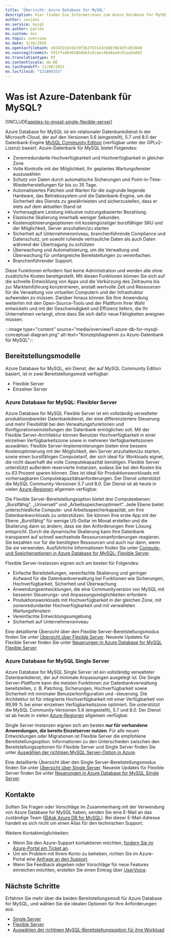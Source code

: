 ```yaml
---
title: 'Übersicht: Azure Database for MySQL'
description: Hier finden Sie Informationen zum Azure Database for MySQL-Dienst, einem relationalen Datenbankdienst in der Microsoft-Cloud, der auf der MySQL Community-Edition basiert.
author: savjani
ms.service: mysql
ms.author: pariks
ms.custom: mvc
ms.topic: overview
ms.date: 3/18/2020
ms.openlocfilehash: e93432347de7df3b2743143c68078b3dfc853848
ms.sourcegitcommit: 591ffa464618b8bb3c6caec49a0aa9c91aa5e882
ms.translationtype: HT
ms.contentlocale: de-DE
ms.lasthandoff: 11/06/2021
ms.locfileid: "131894353"
---
```

# <a name="what-is-azure-database-for-mysql"></a>Was ist Azure-Datenbank für MySQL?

[!INCLUDE[applies-to-mysql-single-flexible-server](includes/applies-to-mysql-single-flexible-server.md)]

Azure Database for MySQL ist ein relationaler Datenbankdienst in der Microsoft-Cloud, der auf den Versionen 5.6 (eingestellt), 5.7 und 8.0 der Datenbank-Engine [MySQL Community Edition](https://www.mysql.com/products/community/) (verfügbar unter der GPLv2-Lizenz) basiert. Azure-Datenbank für MySQL bietet Folgendes:

- Zonenredundante Hochverfügbarkeit und Hochverfügbarkeit in gleicher Zone
- Volle Kontrolle mit der Möglichkeit, Ihr geplantes Wartungsfenster auszuwählen
- Schutz von Daten durch automatische Sicherungen und Point-in-Time-Wiederherstellungen für bis zu 35 Tage.
- Automatisiertes Patchen und Warten für die zugrunde liegende Hardware, das Betriebssystem und die Datenbank-Engine, um die Sicherheit des Diensts zu gewährleisten und sicherzustellen, dass er stets auf dem aktuellen Stand ist
- Vorhersagbare Leistung inklusive nutzungsbasierter Bezahlung.
- Elastische Skalierung innerhalb weniger Sekunden.
- Kostenoptimierungsoptionen mit kostengünstiger burstfähiger SKU und der Möglichkeit, Server anzuhalten/zu starten
- Sicherheit auf Unternehmensniveau, branchenführende Compliance und Datenschutz, um sowohl ruhende vertrauliche Daten als auch Daten während der Übertragung zu schützen
- Überwachung und Automatisierung, um die Verwaltung und Überwachung für umfangreiche Bereitstellungen zu vereinfachen.
- Branchenführender Support.

Diese Funktionen erfordern fast keine Administration und werden alle ohne zusätzliche Kosten bereitgestellt. Mit diesen Funktionen können Sie sich auf die schnelle Entwicklung von Apps und die Verkürzung des Zeitraums bis zur Markteinführung konzentrieren, anstatt wertvolle Zeit und Ressourcen für die Verwaltung von virtuellen Computern und der Infrastruktur aufwenden zu müssen. Darüber hinaus können Sie Ihre Anwendung weiterhin mit den Open-Source-Tools und der Plattform Ihrer Wahl entwickeln und mit der Geschwindigkeit und Effizienz liefern, die Ihr Unternehmen verlangt, ohne dass Sie sich dafür neue Fähigkeiten aneignen müssen.

:::image type="content" source="media/overview/1-azure-db-for-mysql-conceptual-diagram.png" alt-text="Konzeptdiagramm zu Azure-Datenbank für MySQL":::

## <a name="deployment-models"></a>Bereitstellungsmodelle

Azure Database for MySQL, ein Dienst, der auf MySQL Community Edition basiert, ist in zwei Bereitstellungsmodi verfügbar:
- Flexible Server
- Einzelner Server 

### <a name="azure-database-for-mysql---flexible-server"></a>Azure Database for MySQL: Flexibler Server

Azure Database for MySQL Flexible Server ist ein vollständig verwalteter produktionsbereiter Datenbankdienst, der eine differenziertere Steuerung und mehr Flexibilität bei den Verwaltungsfunktionen und Konfigurationseinstellungen der Datenbank ermöglichen soll. Mit der Flexible Server-Architektur können Benutzer Hochverfügbarkeit in einer einzelnen Verfügbarkeitszone sowie in mehreren Verfügbarkeitszonen auswählen. Flexible Server-Implementierungen bieten eine bessere Kostenoptimierung mit der Möglichkeit, den Server anzuhalten/zu starten, sowie einen burstfähigen Computetarif, der sich ideal für Workloads eignet, die nicht dauerhaft die volle Computekapazität benötigen. Flexible Server unterstützt außerdem reservierte Instanzen, sodass Sie bei den Kosten bis zu 63 Prozent sparen können. Dies ist ideal für Produktionsworkloads mit vorhersagbaren Computekapazitätsanforderungen. Der Dienst unterstützt die MySQL Community-Versionen 5.7 und 8.0. Der Dienst ist ab heute in vielen [Azure-Regionen](flexible-server/overview.md#azure-regions) allgemein verfügbar.

Die Flexible Server-Bereitstellungsoption bietet drei Computeebenen: „Burstfähig“, „Universell“ und „Arbeitsspeicheroptimiert“. Jede Ebene bietet unterschiedliche Compute- und Arbeitsspeicherkapazität, um Ihre Datenbankworkloads zu unterstützen. Sie können Ihre erste App mit der Ebene „Burstfähig“ für wenige US-Dollar im Monat erstellen und die Skalierung dann so ändern, dass sie den Anforderungen Ihrer Lösung entspricht. Durch die dynamische Skalierung kann Ihre Datenbank transparent auf schnell wechselnde Ressourcenanforderungen reagieren. Sie bezahlen nur für die benötigten Ressourcen und auch nur dann, wenn Sie sie verwenden. Ausführliche Informationen finden Sie unter [Compute- und Speicheroptionen in Azure Database for MySQL: Flexible Server](flexible-server/concepts-compute-storage.md).

Flexible Server-Instanzen eignen sich am besten für Folgendes:
- Einfache Bereitstellungen, vereinfachte Skalierung und geringer Aufwand für die Datenbankverwaltung bei Funktionen wie Sicherungen, Hochverfügbarkeit, Sicherheit und Überwachung
- Anwendungsentwicklungen, die eine Communityversion von MySQL mit besseren Steuerungs- und Anpassungsmöglichkeiten erfordern
- Produktionsworkloads mit Hochverfügbarkeit in der gleichen Zone, mit zonenredundanter Hochverfügbarkeit und mit verwalteten Wartungsfenstern
- Vereinfachte Entwicklungsumgebung 
- Sicherheit auf Unternehmensniveau

Eine detaillierte Übersicht über den Flexible Server-Bereitstellungsmodus finden Sie unter [Übersicht über Flexible Server](flexible-server/overview.md). Neueste Updates für Flexible Server finden Sie unter [Neuerungen in Azure Database for MySQL Flexible Server](flexible-server/whats-new.md).

### <a name="azure-database-for-mysql---single-server"></a>Azure Database for MySQL Single Server 

Azure Database for MySQL Single Server ist ein vollständig verwalteter Datenbankdienst, der auf minimale Anpassungen ausgelegt ist. Die Single Server-Plattform kann die meisten Funktionen zur Datenbankverwaltung bereitstellen, z. B. Patching, Sicherungen, Hochverfügbarkeit sowie Sicherheit mit minimaler Benutzerkonfiguration und -steuerung. Die Architektur ist für integrierte Hochverfügbarkeit mit einer Verfügbarkeit von 99,99 % bei einer einzelnen Verfügbarkeitszone optimiert. Sie unterstützt die MySQL Community-Versionen 5.6 (eingestellt), 5.7 und 8.0. Der Dienst ist ab heute in vielen [Azure-Regionen](https://azure.microsoft.com/global-infrastructure/services/) allgemein verfügbar.

Single Server-Instanzen eignen sich am besten **nur für vorhandene Anwendungen, die bereits Einzelserver nutzen**. Für alle neuen Entwicklungen oder Migrationen ist Flexible Server die empfohlene Bereitstellungsoption. Informationen zu den Unterschieden zwischen den Bereitstellungsoptionen für Flexible Server und Single Server finden Sie unter [Auswählen der richtigen MySQL Server-Option in Azure](select-right-deployment-type.md).

Eine detaillierte Übersicht über den Single Server-Bereitstellungsmodus finden Sie unter [Übersicht über Single Server](single-server-overview.md). Neueste Updates für Flexible Server finden Sie unter [Neuerungen in Azure Database for MySQL Single Server](single-server-whats-new.md).

## <a name="contacts"></a>Kontakte
Sollten Sie Fragen oder Vorschläge im Zusammenhang mit der Verwendung von Azure Database for MySQL haben, senden Sie eine E-Mail an das zuständige Team ([@Ask Azure DB for MySQL](mailto:AskAzureDBforMySQL@service.microsoft.com)). Bei dieser E-Mail-Adresse handelt es sich nicht um einen Alias für den technischen Support.

Weitere Kontaktmöglichkeiten:

- Wenn Sie den Azure-Support kontaktieren möchten, [fordern Sie im Azure-Portal ein Ticket an](https://portal.azure.com/?#blade/Microsoft_Azure_Support/HelpAndSupportBlade).
- Um ein Problem mit Ihrem Konto zu beheben, richten Sie im Azure-Portal eine [Anfrage an den Support](https://ms.portal.azure.com/#blade/Microsoft_Azure_Support/HelpAndSupportBlade/newsupportrequest).
- Wenn Sie Feedback abgeben oder Vorschläge für neue Features einreichen möchten, erstellen Sie einen Eintrag über [UserVoice](https://feedback.azure.com/d365community/forum/47b1e71d-ee24-ec11-b6e6-000d3a4f0da0).

## <a name="next-steps"></a>Nächste Schritte

Erfahren Sie mehr über die beiden Bereitstellungsmodi für Azure Database for MySQL, und wählen Sie die idealen Optionen für Ihre Anforderungen aus.

- [Single Server](single-server/index.yml)
- [Flexible Server](flexible-server/index.yml)
- [Auswählen der richtigen MySQL-Bereitstellungsoption für ihre Workload](select-right-deployment-type.md)
